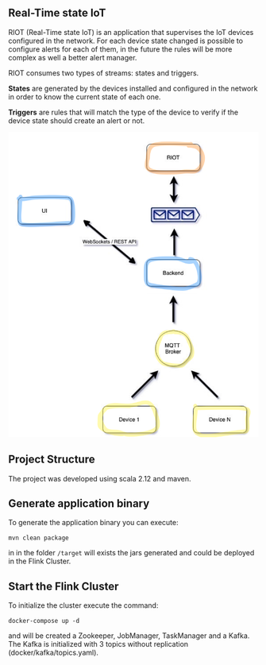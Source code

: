 ## Real-Time state IoT

RIOT (Real-Time state IoT) is an application that supervises the IoT devices configured in the network. For each device state changed is possible to configure alerts for each of them, in the future the rules will be more complex as well a better alert manager. 

RIOT consumes two types of streams: states and triggers.

**States** are generated by the devices installed and configured in the network in order to know the current state of each one.

**Triggers** are rules that will match the type of the device to verify if the device state should create an alert or not.

![Architecture](docs/architecture-general.png)

## Project Structure

The project was developed using scala 2.12 and maven.

## Generate application binary

To generate the application binary you can execute: 
```
mvn clean package
```
in in the folder `/target` will exists the jars generated and could be deployed in the Flink Cluster.

## Start the Flink Cluster
To initialize the cluster execute the command:
```
docker-compose up -d
```

and will be created a Zookeeper, JobManager, TaskManager and a Kafka. The Kafka is initialized with 3 topics without replication (docker/kafka/topics.yaml).